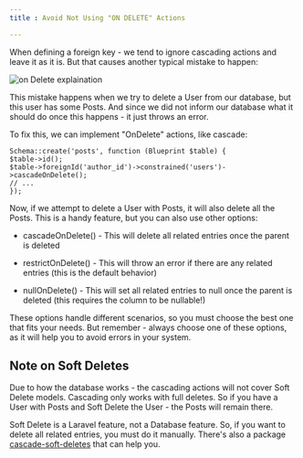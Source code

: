 ```yaml
---
title : Avoid Not Using "ON DELETE" Actions

---
```


When defining a foreign key - we tend to ignore cascading actions and leave it as it is. But that causes another typical mistake to happen:

![on Delete explaination](/images/46_img1.png)

This mistake happens when we try to delete a User from our database, but this user has some Posts. And since we did not inform our database what it should do once this happens - it just throws an error.

To fix this, we can implement "OnDelete" actions, like <span class="text-[13px] bg-[#EDEEF3] px-2 py-1">cascade</span>:

    Schema::create('posts', function (Blueprint $table) {
    $table->id();
    $table->foreignId('author_id')->constrained('users')->cascadeOnDelete();
    // ...
    });

Now, if we attempt to delete a User with Posts, it will also delete all the Posts. This is a handy feature, but you can also use other options:

- <span class="text-[13px] bg-[#EDEEF3] px-2 py-1">cascadeOnDelete() -</span> This will delete all related entries once the parent is deleted
- <span class="text-[13px] bg-[#EDEEF3] px-2 py-1">restrictOnDelete() -</span> This will throw an error if there are any related entries (this is the default behavior)

- <span class="text-[13px] bg-[#EDEEF3] px-2 py-1">nullOnDelete() - </span> This will set all related entries to <span class="text-[13px] bg-[#EDEEF3] px-2 py-1">null</span> once the parent is deleted (this requires the column to be nullable!)


These options handle different scenarios, so you must choose the best one that fits your needs. But remember - always choose one of these options, as it will help you to avoid errors in your system.


## Note on Soft Deletes

Due to how the database works - the cascading actions will not cover Soft Delete models. Cascading only works with full deletes. So if you have a User with Posts and Soft Delete the User - the Posts will remain there.


Soft Delete is a Laravel feature, not a Database feature. So, if you want to delete all related entries, you must do it manually. There's also a package [cascade-soft-deletes](https://github.com/michaeldyrynda/laravel-cascade-soft-deletes) that can help you.

